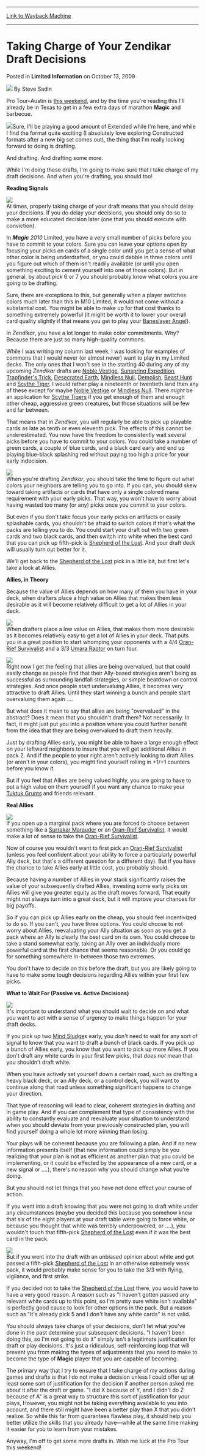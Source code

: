 
---
[Link to Wayback Machine](https://web.archive.org/web/20211206212310/https://magic.wizards.com/en/articles/archive/limited-information/taking-charge-your-zendikar-draft-decisions-2009-10-12)

[_metadata_:author]:- "Steve Sadin"
[_metadata_:description]:- "Pro Tour–Austin is this weekend, and by the time you're reading this I'll already be in Texas to get in a few extra days of marathon Magic and barbecue.Sure, I'll be playing a good amount of Extended while I'm here, and while I find the format quite exciting (I absolutely love exploring Constructed formats after a new big set comes out), the thing that I'm really looking"
[_metadata_:generator]:- "Drupal 7 (http://drupal.org)"
[_metadata_:node]:- "188811"
[_metadata_:path_date]:- "2009-10-12"
[_metadata_:publish_date]:- "2009-10-13"
[_metadata_:source]:- "div-main-content"
[_metadata_:title]:- "Taking Charge of Your Zendikar Draft Decisions"
[_metadata_:wayback_capture_timestamp]:- "2021-12-06 21:23:10"
[_metadata_:wayback_raw_url]:- "https://web.archive.org/web/20211206212310id_/https://magic.wizards.com/en/articles/archive/limited-information/taking-charge-your-zendikar-draft-decisions-2009-10-12"
[_metadata_:wayback_url]:- "https://magic.wizards.com/en/articles/archive/limited-information/taking-charge-your-zendikar-draft-decisions-2009-10-12"
---


Taking Charge of Your Zendikar Draft Decisions
==============================================



 Posted in **Limited Information**
 on October 13, 2009 






![](https://media.magic.wizards.com/styles/auth_small/public/images/person/authorpic_SteveSadin.jpg)
By Steve Sadin











Pro Tour–Austin is [this weekend](http://archive.wizards.com/Magic/Magazine/Article.aspx?x=mtgcom/protour/austin09), and by the time you're reading this I'll already be in Texas to get in a few extra days of marathon **Magic** and barbecue.

[![](https://media.wizards.com/legacy//mtg/images/daily/li/li60_cta.jpg)](http://archive.wizards.com/Magic/Magazine/Article.aspx?x=mtgcom/protour/austin09)Sure, I'll be playing a good amount of Extended while I'm here, and while I find the format quite exciting (I absolutely love exploring Constructed formats after a new big set comes out), the thing that I'm really looking forward to doing is drafting. 

And drafting. And drafting some more.

While I'm doing these drafts, I'm going to make sure that I take charge of my draft decisions. And when you're drafting, you should too!

**Reading Signals**

![](https://media.wizards.com/legacy//mtg/images/daily/li/li60_signal.jpg)  
At times, properly taking charge of your draft means that you should delay your decisions. If you do delay your decisions, you should only do so to make a more educated decision later (one that you should execute with conviction).

In ***Magic** 2010* Limited, you have a very small number of picks before you have to commit to your colors. Sure you can leave your options open by focusing your picks on cards of a single color until you get a sense of what other color is being underdrafted, or you could dabble in three colors until you figure out which of them isn't readily available (or until you open something exciting to cement yourself into one of those colors). But in general, by about pick 6 or 7 you should probably know what colors you are going to be drafting.

Sure, there are exceptions to this, but generally when a player switches colors much later than this in M10 Limited, it would not come without a substantial cost. You might be able to make up for that cost thanks to something extremely powerful (it might be worth it to lower your overall card quality slightly if that means you get to play your [Baneslayer Angel](https://gatherer.wizards.com/Pages/Card/Details.aspx?name=Baneslayer+Angel)).

In *Zendikar*, you have a lot longer to make color commitments. Why? Because there are just so many high-quality commons.

While I was writing my column last week, I was looking for examples of commons that I would never (or almost never) want to play in my Limited decks. The only ones that I won't see in the starting 40 during any of my upcoming *Zendikar* drafts are [Noble Vestige](https://gatherer.wizards.com/Pages/Card/Details.aspx?name=Noble+Vestige), [Sunspring Expedition](https://gatherer.wizards.com/Pages/Card/Details.aspx?name=Sunspring+Expedition), [Trapfinder's Trick](https://gatherer.wizards.com/Pages/Card/Details.aspx?name=Trapfinder%27s+Trick), [Desecrated Earth](https://gatherer.wizards.com/Pages/Card/Details.aspx?name=Desecrated+Earth), [Mindless Null](https://gatherer.wizards.com/Pages/Card/Details.aspx?name=Mindless+Null), [Demolish](https://gatherer.wizards.com/Pages/Card/Details.aspx?name=Demolish), [Beast Hunt](https://gatherer.wizards.com/Pages/Card/Details.aspx?name=Beast+Hunt) and [Scythe Tiger](https://gatherer.wizards.com/Pages/Card/Details.aspx?name=Scythe+Tiger). I would rather play a nineteenth or twentieth land then any of these except for maybe [Noble Vestige](https://gatherer.wizards.com/Pages/Card/Details.aspx?name=Noble+Vestige) or [Mindless Null](https://gatherer.wizards.com/Pages/Card/Details.aspx?name=Mindless+Null). There *might* be an application for [Scythe Tigers](https://gatherer.wizards.com/Pages/Card/Details.aspx?name=Scythe+Tigers) if you get enough of them and enough other cheap, aggressive green creatures, but those situations will be few and far between. 

That means that in *Zendikar*, you will regularly be able to pick up playable cards as late as tenth or even eleventh pick. The effects of this cannot be underestimated. You now have the freedom to consistently wait several picks before you have to commit to your colors. You could take a number of green cards, a couple of blue cards, and a black card early and end up playing blue-black splashing red without paying too high a price for your early indecision.

[![](https://gatherer.wizards.com/Handlers/Image.ashx?type=card&name=Shepherd+of+the+Lost)](https://gatherer.wizards.com/Pages/Card/Details.aspx?name=Shepherd+of+the+Lost)  
When you're drafting *Zendikar*, you should take the time to figure out what colors your neighbors are telling you to go into. If you can, you should skew toward taking artifacts or cards that have only a single colored mana requirement with your early picks. That way, you won't have to worry about having wasted too many (or any) picks once you commit to your colors.

But even if you don't take focus your early picks on artifacts or easily splashable cards, you shouldn't be afraid to switch colors if that's what the packs are telling you to do. You could start your draft out with two green cards and two black cards, and then switch into white when the best card that you can pick up fifth-pick is [Shepherd of the Lost](https://gatherer.wizards.com/Pages/Card/Details.aspx?name=Shepherd+of+the+Lost). And your draft deck will usually turn out better for it.

We'll get back to the [Shepherd of the Lost](https://gatherer.wizards.com/Pages/Card/Details.aspx?name=Shepherd+of+the+Lost) pick in a little bit, but first let's take a look at Allies.

  
**Allies, in Theory**

Because the value of Allies depends on how many of them you have in your deck, when drafters place a high value on Allies that makes them less desirable as it will become relatively difficult to get a lot of Allies in your deck.

![](https://web.archive.org/web/20130609052255im_/http://wizards.com/mtg/images/daily/li/li60_allyCross.jpg)  
When drafters place a low value on Allies, that makes them more desirable as it becomes relatively easy to get a lot of Allies in your deck. That puts you in a great position to start whomping your opponents with a 4/4 [Oran-Rief Survivalist](https://gatherer.wizards.com/Pages/Card/Details.aspx?name=Oran-Rief+Survivalist) and a 3/3 [Umara Raptor](https://gatherer.wizards.com/Pages/Card/Details.aspx?name=Umara+Raptor) on turn four.

[![](https://gatherer.wizards.com/Handlers/Image.ashx?type=card&name=Umara+Raptor)](https://gatherer.wizards.com/Pages/Card/Details.aspx?name=Umara+Raptor)  
 Right now I get the feeling that allies are being overvalued, but that could easily change as people find that their Ally-based strategies aren't being as successful as surrounding landfall strategies, or simple beatdown or control strategies. And once people start undervaluing Allies, it becomes very attractive to draft Allies. Until they start winning a bunch and people start overvaluing them again ....

But what does it mean to say that allies are being "overvalued" in the abstract? Does it mean that you shouldn't draft them? Not necessarily. In fact, it might just put you into a position where you could further benefit from the idea that they are being overvalued to draft them heavily.

Just by drafting Allies early, you might be able to have a large enough effect on your leftward neighbors to insure that you will get additional Allies in pack 2. And if the people to your right aren't actively looking to draft Allies (or aren't in your colors), you might find yourself rolling in +1/+1 counters before you know it.

But if you feel that Allies are being valued highly, you are going to have to put a high value on them yourself if you want any chance to make your [Tuktuk Grunts](https://gatherer.wizards.com/Pages/Card/Details.aspx?name=Tuktuk+Grunts) and friends relevant. 

**Real Allies**

[![](https://gatherer.wizards.com/Handlers/Image.ashx?type=card&name=Oran-Rief+Survivalist)](https://gatherer.wizards.com/Pages/Card/Details.aspx?name=Oran-Rief+Survivalist)  
 If you open up a marginal pack where you are forced to choose between something like a [Surrakar Marauder](https://gatherer.wizards.com/Pages/Card/Details.aspx?name=Surrakar+Marauder) or an [Oran-Rief Survivalist](https://gatherer.wizards.com/Pages/Card/Details.aspx?name=Oran-Rief+Survivalist), it would make a lot of sense to take the [Oran-Rief Survivalist](https://gatherer.wizards.com/Pages/Card/Details.aspx?name=Oran-Rief+Survivalist). 

Now of course you wouldn't want to first pick an [Oran-Rief Survivalist](https://gatherer.wizards.com/Pages/Card/Details.aspx?name=Oran-Rief+Survivalist) (unless you feel confident about your ability to force a particularly powerful Ally deck, but that's a different question for a different day). But if you have the chance to take Allies early at little cost, you probably should.

Because having a number of Allies in your stack significantly raises the value of your subsequently drafted Allies, investing some early picks on Allies will give you greater equity as the draft moves forward. That equity might not always turn into a great deck, but it will improve your chances for big payoffs.

So if you can pick up Allies early on the cheap, you should feel incentivized to do so. If you can't, you have three options. You could choose to not worry about Allies, reevaluating your Ally situation as soon as you get a pack where an Ally is clearly the best card on its own. You could choose to take a stand somewhat early, taking an Ally over an individually more powerful card at the first chance that seems reasonable. Or you could go for something somewhere in-between those two extremes.

You don't have to decide on this before the draft, but you are likely going to have to make some tough decisions regarding Allies within your first few picks. 

**What to Wait For (Passive vs. Active Decisions)**

[![](https://gatherer.wizards.com/Handlers/Image.ashx?type=card&name=Mind+Sludge)](https://gatherer.wizards.com/Pages/Card/Details.aspx?name=Mind+Sludge)  
It's important to understand what you should wait to decide on and what you want to act with a sense of urgency to make things happen for your draft decks.

If you pick up two [Mind Sludge](https://gatherer.wizards.com/Pages/Card/Details.aspx?name=Mind+Sludge)s early, you don't need to wait for any sort of signal to know that you want to draft a bunch of black cards. If you pick up a bunch of Allies early, you know that you want to pick up more Allies. If you don't draft any white cards in your first few picks, that *does not* mean that you shouldn't draft white.

When you have actively set yourself down a certain road, such as drafting a heavy black deck, or an Ally deck, or a control deck, you will want to continue along that road unless something significant happens to change your direction.

That type of reasoning will lead to clear, coherent strategies in drafting and in game play. And if you can complement that type of consistency with the ability to constantly evaluate and reevaluate your situation to understand when you should deviate from your previously constructed plan, you will find yourself doing a whole lot more winning than losing.

Your plays will be coherent because you are following a plan. And if no new information presents itself (that new information could simply be you realizing that your plan is not as efficient as another plan that you could be implementing, or it could be effected by the appearance of a new card, or a new signal or ....), there's no reason why you should change what you're doing.

But you should not let things that you have not done effect your course of action. 

If you went into a draft knowing that you were not going to draft white under any circumstances (maybe you decided this because you somehow knew that six of the eight players at your draft table were going to force white, or because you thought that white was terribly underpowered, or ....), you wouldn't touch that fifth-pick [Shepherd of the Lost](https://gatherer.wizards.com/Pages/Card/Details.aspx?name=Shepherd+of+the+Lost) even if it was the best card in the pack.

![](https://web.archive.org/web/20130608130201im_/http://wizards.com/mtg/images/daily/li/li60_shepherdSlice.jpg)  
But if you went into the draft with an unbiased opinion about white and got passed a fifth-pick [Shepherd of the Lost](https://gatherer.wizards.com/Pages/Card/Details.aspx?name=Shepherd+of+the+Lost) in an otherwise extremely weak pack, it would probably make sense for you to take the 3/3 with flying, vigilance, and first strike.

If you decided not to take the [Shepherd of the Lost](https://gatherer.wizards.com/Pages/Card/Details.aspx?name=Shepherd+of+the+Lost) there, you would have to have a very good reason. A reason such as "I haven't gotten passed any relevant white cards up to this point, so I'm pretty sure white isn't available" is perfectly good cause to look for other options in the pack. But a reason such as "It's already pick 5 and I don't have any white cards" is not valid.

You should always take charge of your decisions, don't let what you've done in the past determine your subsequent decisions. "I haven't been doing this, so I'm not going to do it" simply isn't a legitimate justification for draft or play decisions. It's just a ridiculous, self-reinforcing loop that will prevent you from making the types of adjustments that you need to make to become the type of **Magic** player that you are capable of becoming.

The primary way that I try to ensure that I take charge of my actions during games and drafts is that I do not make a decision unless I could offer up at least some sort of justification for the decision if another person asked me about it after the draft or game. "I did X because of Y, and I didn't do Z because of A" is a great way to structure this sort of justification for your plays, However, you might not be taking everything available to you into account, and there still might have been a better play than X that you didn't realize. So while this far from guarantees flawless play, it should help you better utilize the skills that you already have—while at the same time making it easier for you to learn from your mistakes.

Anyway, I'm off to get some more drafts in. Wish me luck at the Pro Tour this weekend!







